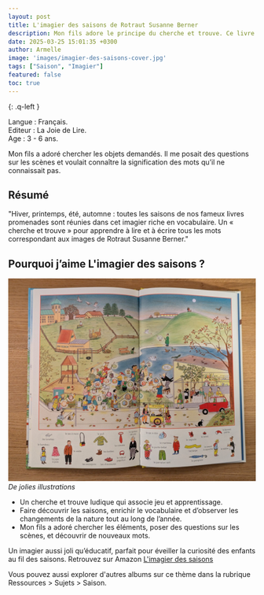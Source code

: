 ```yaml
---
layout: post
title: L'imagier des saisons de Rotraut Susanne Berner
description: Mon fils adore le principe du cherche et trouve. Ce livre associe le plaisir du jeu à l’apprentissage des saisons et du vocabulaire, tout en l’invitant à découvrir les changements de la nature tout au long de l’année.
date: 2025-03-25 15:01:35 +0300
author: Armelle
image: 'images/imagier-des-saisons-cover.jpg'
tags: ["Saison", "Imagier"]
featured: false
toc: true
---
```


{: .q-left }

Langue : Français.         
Editeur : La Joie de Lire.  
Age :  3 - 6 ans.

Mon fils a adoré chercher les objets demandés. Il me posait des questions sur les scènes et voulait connaître la signification des mots qu’il ne connaissait pas.

## Résumé

"Hiver, printemps, été, automne : toutes les saisons de nos fameux livres promenades sont réunies dans cet imagier riche en vocabulaire. Un « cherche et trouve » pour apprendre à lire et à écrire tous les mots correspondant aux images de Rotraut Susanne Berner."

## Pourquoi j’aime L'imagier des saisons ?

![De jolies illustrations](images/imagier-des-saisons.jpg)
*De jolies illustrations*
- Un cherche et trouve ludique qui associe jeu et apprentissage.
- Faire découvrir les saisons, enrichir le vocabulaire et d’observer les changements de la nature tout au long de l’année. 
- Mon fils a adoré chercher les éléments, poser des questions sur les scènes, et découvrir de nouveaux mots.

Un imagier aussi joli qu’éducatif, parfait pour éveiller la curiosité des enfants au fil des saisons. Retrouvez sur Amazon [L'imagier des saisons](https://amzn.to/3Eg6xnm)

Vous pouvez aussi explorer d'autres albums sur ce thème dans la rubrique Ressources > Sujets > Saison.